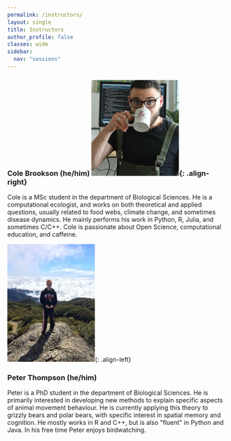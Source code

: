 ```yaml
---
permalink: /instructors/
layout: single
title: Instructors
author_profile: false
classes: wide
sidebar:
  nav: "sessions"
---
```

### Cole Brookson (he/him) ![image-right](/assets/images/cole.jpg){: .align-right} 

Cole is a MSc student in the department of Biological Sciences. He is a computational ecologist, and works on both theoretical and applied questions, usually related to food webs, climate change, and sometimes disease dynamics. He mainly performs his work in Python, R, Julia, and sometimes C/C++. Cole is passionate about Open Science, computational education, and caffeine.

![image-left](/assets/images/peter.jpg){: .align-left}

### Peter Thompson (he/him)

Peter is a PhD student in the department of Biological Sciences. He is primarily interested in developing new methods to explain specific aspects of animal movement behaviour. He is currently applying this theory to grizzly bears and polar bears, with specific interest in spatial memory and cognition. He mostly works in R and C++, but is also "fluent" in Python and Java. In his free time Peter enjoys birdwatching.
